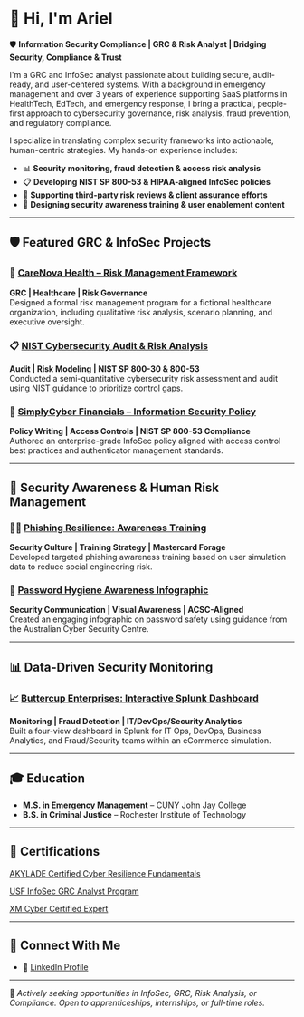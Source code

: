 # 👋 Hi, I'm Ariel 
🛡️ **Information Security Compliance | GRC & Risk Analyst | Bridging Security, Compliance & Trust**

I'm a GRC and InfoSec analyst passionate about building secure, audit-ready, and user-centered systems. With a background in emergency management and over 3 years of experience supporting SaaS platforms in HealthTech, EdTech, and emergency response, I bring a practical, people-first approach to cybersecurity governance, risk analysis, fraud prevention, and regulatory compliance.

I specialize in translating complex security frameworks into actionable, human-centric strategies. My hands-on experience includes:

- 📊 **Security monitoring, fraud detection & access risk analysis**  
- 📋 **Developing NIST SP 800-53 & HIPAA-aligned InfoSec policies**  
- 🔄 **Supporting third-party risk reviews & client assurance efforts**  
- 📢 **Designing security awareness training & user enablement content**

---

## 🛡️ Featured GRC & InfoSec Projects

### 🏥 [CareNova Health – Risk Management Framework](https://github.com/ariel-grc/healthcare-risk-management-methodology)  
**GRC | Healthcare | Risk Governance**  
Designed a formal risk management program for a fictional healthcare organization, including qualitative risk analysis, scenario planning, and executive oversight.

### 📋 [NIST Cybersecurity Audit & Risk Analysis](https://github.com/ariel-grc/NIST-CSF-Audit-Risk-Analysis)  
**Audit | Risk Modeling | NIST SP 800-30 & 800-53**  
Conducted a semi-quantitative cybersecurity risk assessment and audit using NIST guidance to prioritize control gaps.

### 🔐 [SimplyCyber Financials – Information Security Policy](https://github.com/ariel-grc/infosec-policy-simplycyber-financials)  
**Policy Writing | Access Controls | NIST SP 800-53 Compliance**  
Authored an enterprise-grade InfoSec policy aligned with access control best practices and authenticator management standards.

---

## 🎯 Security Awareness & Human Risk Management

### 👩‍🏫 [Phishing Resilience: Awareness Training](https://github.com/ariel-grc/security-awareness-training) 
**Security Culture | Training Strategy | Mastercard Forage**  
Developed targeted phishing awareness training based on user simulation data to reduce social engineering risk.

### 🧠 [Password Hygiene Awareness Infographic](https://github.com/ariel-grc/Password-Security-Awareness-Infographic) 
**Security Communication | Visual Awareness | ACSC-Aligned**  
Created an engaging infographic on password safety using guidance from the Australian Cyber Security Centre.

---

## 📊 Data-Driven Security Monitoring 

### 📈 [Buttercup Enterprises: Interactive Splunk Dashboard](https://github.com/ariel-grc/buttercup-enterprises-splunk-dashboard) 
**Monitoring | Fraud Detection | IT/DevOps/Security Analytics**  
Built a four-view dashboard in Splunk for IT Ops, DevOps, Business Analytics, and Fraud/Security teams within an eCommerce simulation.

---

## 🎓 Education  
- **M.S. in Emergency Management** – CUNY John Jay College  
- **B.S. in Criminal Justice** – Rochester Institute of Technology  

---

## 🏅 Certifications

[AKYLADE Certified Cyber Resilience Fundamentals](https://www.credential.net/50a2f9e8-2d2a-4e01-90bb-8339613c91d4#acc.1CVhrwoE)

[USF InfoSec GRC Analyst Program](https://www.credly.com/badges/996bba09-07f9-4673-aa82-4dc17b88817b)

[XM Cyber Certified Expert](https://www.credly.com/badges/efb6dbcf-eeb4-4e69-b57a-38ee45e1a693/public_url)

---

## 🤝 Connect With Me

* 🔗 [LinkedIn Profile](https://linkedin.com/in/arielbethea)

---

🚨 *Actively seeking opportunities in InfoSec, GRC, Risk Analysis, or Compliance. Open to apprenticeships, internships, or full-time roles.*






<!---


    
  - <b>Security Blue Team</b>
    - [Blue Team Junior Analyst (BTJA)](https://github.com/arielbethea/arielbethea/blob/main/Security%20Blue%20Team%20-%20Blue%20Team%20Junior%20Analyst%20Pathwaybtja.pdf)
      - [Introduction to Vulnerability Management](https://github.com/arielbethea/arielbethea/blob/main/Security%20Blue%20Team%20-%20Introduction%20to%20Vulnerability%20Management-course.pdf)
      - [Introduction to Network Analysis](https://github.com/arielbethea/arielbethea/blob/main/Ssecurity%20Blue%20Team%20-%20Introduction%20to%20Network%20Analysis-course.pdf)
      - [Introduction to Digital Forensics](https://github.com/arielbethea/arielbethea/blob/main/Security%20Blue%20Team%20-%20Introduction%20to%20Digital%20Forensics-course.pdf)
      - [Introduction to OSINT](https://github.com/arielbethea/arielbethea/blob/main/Security%20Blue%20Team%20-%20Introduction%20to%20OSINT-course.pdf)
      - [Introduction to Dark Web Operations](https://github.com/arielbethea/arielbethea/blob/main/Security%20Blue%20Team%20-%20Introduction%20to%20Dark%20Web%20Operations-course.pdf)
      - [Introduction to Threat Hunting](https://github.com/arielbethea/arielbethea/blob/main/Security%20Blue%20Team%20-%20Introduction%20to%20Threat%20Hunting-course.pdf)


-->
